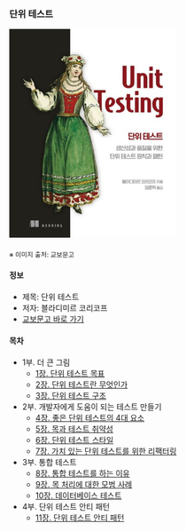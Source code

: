 ### 단위 테스트

<img src="thumbnail.jpg" width="300">

<sub>※ 이미지 출처: 교보문고</sub>

#### 정보
- 제목: 단위 테스트
- 저자: 블라디미르 코리코프
- [교보문고 바로 가기](https://product.kyobobook.co.kr/detail/S000001805070)


#### 목차
- 1부. 더 큰 그림
  - [1장. 단위 테스트 목표](chapter01/README.md)
  - [2장. 단위 테스트란 무엇인가](chapter02/README.md)
  - [3장. 단위 테스트 구조](chapter03/README.md)
- 2부. 개발자에게 도움이 되는 테스트 만들기
  - [4장. 좋은 단위 테스트의 4대 요소](chapter04/README.md)
  - [5장. 목과 테스트 취약성](chapter05/README.md)
  - [6장. 단위 테스트 스타일](chapter06/README.md)
  - [7장. 가치 있는 단위 테스트를 위한 리팩터링](chapter07/README.md)
- 3부. 통합 테스트
  - [8장. 통합 테스트를 하는 이유](chapter08/README.md)
  - [9장. 목 처리에 대한 모범 사례](chapter09/README.md)
  - [10장. 데이터베이스 테스트](chapter10/README.md)
- 4부. 단위 테스트 안티 패턴
  - [11장. 단위 테스트 안티 패턴](chapter11/README.md)
